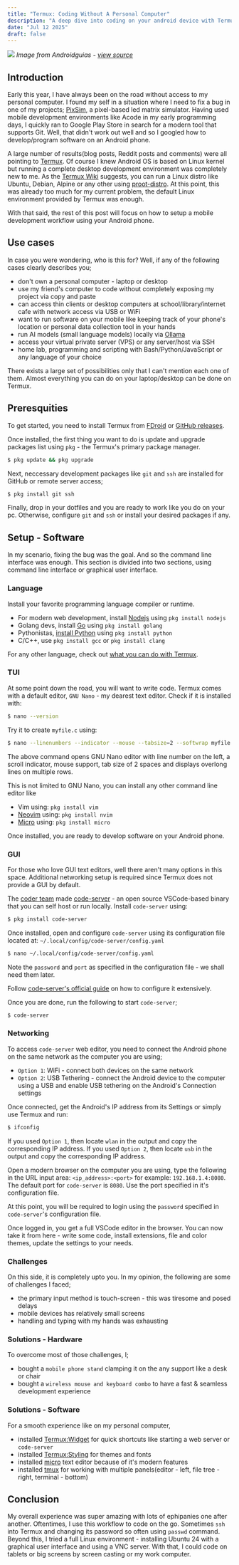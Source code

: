 ```yaml
---
title: "Termux: Coding Without A Personal Computer"
description: "A deep dive into coding on your android device with Termux"
date: "Jul 12 2025"
draft: false
---
```


![](https://androidguias.com/wp-content/uploads/2025/04/Termux.png)
_Image from Androidguias - [view source](https://pt.androidguias.com/Como-rodar-Linux-no-seu-Android-passo-a-passo/)_

## Introduction

Early this year, I have always been on the road without access to my personal computer.
I found my self in a situation where I need to fix a bug in one of my projects; [PixSim](/projects/pixsim), a pixel-based led matrix simulator. Having used mobile development environments like Acode in my early programming days, I quickly ran to Google Play Store
in search for a modern tool that supports Git. Well, that didn't work out well and so I googled how to develop/program software on an Android phone.

A large number of results(blog posts, Reddit posts and comments) were all pointing to [Termux](https://termux.dev/).
Of course I knew Android OS is based on Linux kernel but running a complete desktop development environment was completely new to me.
As the [Termux Wiki](https://wiki.termux.com/wiki/Main_Page) suggests, you can run a Linux distro like Ubuntu, Debian, Alpine or any other using [proot-distro](https://wiki.termux.com/wiki/PRoot#Installing_Linux_distributions).
At this point, this was already too much for my current problem, the default Linux environment provided by Termux was enough.

With that said, the rest of this post will focus on how to setup a mobile development workflow using your Android phone.

## Use cases

In case you were wondering, who is this for? Well, if any of the following cases clearly describes you;

- don't own a personal computer - laptop or desktop
- use my friend's computer to code without completely exposing my project via copy and paste
- can access thin clients or desktop computers at school/library/internet cafe with network access via USB or WiFi
- want to run software on your mobile like keeping track of your phone's location or personal data collection tool in your hands
- run AI models (small language models) locally via [Ollama](https://ollama.com)
- access your virtual private server (VPS) or any server/host via SSH
- home lab, programming and scripting with Bash/Python/JavaScript or any language of your choice

There exists a large set of possibilities only that I can't mention each one of them.
Almost everything you can do on your laptop/desktop can be done on Termux.

## Preresquities

To get started, you need to install Termux from [FDroid](https://github.com/termux/termux-app/releases/) or [GitHub releases](https://github.com/termux/termux-app/releases/latest).

Once installed, the first thing you want to do is update and upgrade packages list using `pkg` - the Termux's primary package manager.

```sh
$ pkg update && pkg upgrade
```

Next, neccessary development packages like `git` and `ssh` are installed for GitHub or remote server access;

```sh
$ pkg install git ssh
```

Finally, drop in your dotfiles and you are ready to work like you do on your pc. Otherwise, configure `git` and `ssh` or install your desired packages if any.

## Setup - Software

In my scenario, fixing the bug was the goal. And so the command line interface was enough.
This section is divided into two sections, using command line interface or graphical user interface.

### Language

Install your favorite programming language compiler or runtime.

- For modern web development, install [Nodejs](https://nodejs.org) using `pkg install nodejs`
- Golang devs, install [Go](https://go.dev) using `pkg install golang`
- Pythonistas, [install Python](https://wiki.termux.com/wiki/Python) using `pkg install python`
- C/C++, use `pkg install gcc` or `pkg install clang`

For any other language, check out [what you can do with Termux](https://wiki.termux.com/wiki/Getting_started#What_can_I_do_with_Termux).

### TUI

At some point down the road, you will want to write code. Termux comes with a default editor, `GNU Nano` - my dearest text editor.
Check if it is installed with:

```sh
$ nano --version
```

Try it to create `myfile.c` using:

```sh
$ nano --linenumbers --indicator --mouse --tabsize=2 --softwrap myfile.c
```

The above command opens GNU Nano editor with line number on the left, a scroll indicator, mouse support, tab size of 2 spaces and displays overlong lines on multiple rows.

This is not limited to GNU Nano, you can install any other command line editor like

- Vim using: `pkg install vim`
- [Neovim](https://neovim.io) using: `pkg install nvim`
- [Micro](https://micro-editor.github.io/) using: `pkg install micro`

Once installed, you are ready to develop software on your Android phone.

### GUI

For those who love GUI text editors, well there aren't many options in this space. Additional networking setup is required since Termux does not provide a GUI by default.

The [coder team](https://coder.com) made [code-server](https://github.com/coder/code-server) - an open source VSCode-based binary that you can self host or run locally.
Install `code-server` using:

```sh
$ pkg install code-server
```

Once installed, open and configure `code-server` using its configuration file located at: `~/.local/config/code-server/config.yaml`

```sh
$ nano ~/.local/config/code-server/config.yaml
```

Note the `password` and `port` as specified in the configuration file - we shall need them later.

Follow [code-server's official guide](https://coder.com/docs/code-server) on how to configure it extensively.

Once you are done, run the following to start `code-server`;

```sh
$ code-server
```

### Networking

To access `code-server` web editor, you need to connect the Android phone on the same network as the computer you are using;

- `Option 1`: WiFi - connect both devices on the same network
- `Option 2`: USB Tethering - connect the Android device to the computer using a USB and enable USB tethering on the Android's Connection settings

Once connected, get the Android's IP address from its Settings or simply use Termux and run:

```sh
$ ifconfig
```

If you used `Option 1`, then locate `wlan` in the output and copy the corresponding IP address.
If you used `Option 2`, then locate `usb` in the output and copy the corresponding IP address.

Open a modern browser on the computer you are using, type the following in the URL input area: `<ip_address>:<port>`
for example: `192.168.1.4:8080`. The default port for `code-server` is `8080`. Use the port specified in it's configuration file.

At this point, you will be required to login using the `password` specified in `code-server`'s configuration file.

Once logged in, you get a full VSCode editor in the browser. You can now take it from here - write some code, install extensions, file and color themes, update the settings to your needs.

### Challenges

On this side, it is completely upto you. In my opinion, the following are some of challenges I faced;

- the primary input method is touch-screen - this was tiresome and posed delays
- mobile devices has relatively small screens
- handling and typing with my hands was exhausting

### Solutions - Hardware

To overcome most of those challenges, I;

- bought a `mobile phone stand` clamping it on the any support like a desk or chair
- bought a `wireless mouse and keyboard combo` to have a fast & seamless development experience

### Solutions - Software

For a smooth experience like on my personal computer,

- installed [Termux:Widget](https://f-droid.org/en/packages/com.termux.widget) for quick shortcuts like starting a web server or `code-server`
- installed [Termux:Styling](https://f-droid.org/en/packages/com.termux.styling) for themes and fonts
- installed [micro](https://micro-editor.github.io) text editor because of it's modern features
- installed [tmux](https://github.com/tmux/tmux) for working with multiple panels(editor - left, file tree - right, terminal - bottom)

## Conclusion

My overall experience was super amazing with lots of ephipanies one after another.
Oftentimes, I use this workflow to code on the go. Sometimes `ssh` into Termux and changing its password so often using `passwd` command.
Beyond this, I tried a full Linux environment - installing Ubuntu 24 with a graphical user interface and using a VNC server.
With that, I could code on tablets or big screens by screen casting or my work computer.
